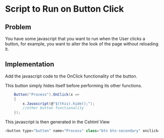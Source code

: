 # Script to Run on Button Click

## Problem

You have some javascript that you want to run when the User clicks a button, for example, you want to alter the look of the page without reloading it.

## Implementation

Add the javascript code to the OnClick functionality of the button.

This button simply hides itself before performing its other functions.

```csharp
    Button("Process").OnClick(x =>
    {
        x.Javascript(@"$(this).hide();");
        //other button functionality
    });
```

This javascript is then generated in the Cshtml View

```csharp
<button type="button" name="Process" class="btn btn-secondary" onclick="$(this).hide();">Process</button>
```
